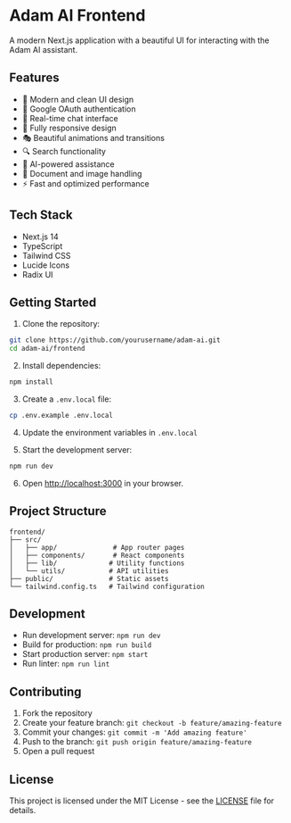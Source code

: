 # Adam AI Frontend

A modern Next.js application with a beautiful UI for interacting with the Adam AI assistant.

## Features

- 🎨 Modern and clean UI design
- 🔐 Google OAuth authentication
- 💬 Real-time chat interface
- 📱 Fully responsive design
- 🎭 Beautiful animations and transitions
- 🔍 Search functionality
- 🤖 AI-powered assistance
- 📄 Document and image handling
- ⚡ Fast and optimized performance

## Tech Stack

- Next.js 14
- TypeScript
- Tailwind CSS
- Lucide Icons
- Radix UI

## Getting Started

1. Clone the repository:
```bash
git clone https://github.com/yourusername/adam-ai.git
cd adam-ai/frontend
```

2. Install dependencies:
```bash
npm install
```

3. Create a `.env.local` file:
```bash
cp .env.example .env.local
```

4. Update the environment variables in `.env.local`

5. Start the development server:
```bash
npm run dev
```

6. Open [http://localhost:3000](http://localhost:3000) in your browser.

## Project Structure

```
frontend/
├── src/
│   ├── app/              # App router pages
│   ├── components/       # React components
│   ├── lib/             # Utility functions
│   └── utils/           # API utilities
├── public/              # Static assets
└── tailwind.config.ts   # Tailwind configuration
```

## Development

- Run development server: `npm run dev`
- Build for production: `npm run build`
- Start production server: `npm start`
- Run linter: `npm run lint`

## Contributing

1. Fork the repository
2. Create your feature branch: `git checkout -b feature/amazing-feature`
3. Commit your changes: `git commit -m 'Add amazing feature'`
4. Push to the branch: `git push origin feature/amazing-feature`
5. Open a pull request

## License

This project is licensed under the MIT License - see the [LICENSE](LICENSE) file for details.
